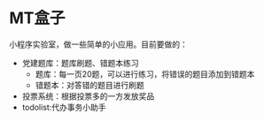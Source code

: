 # MT盒子

小程序实验室，做一些简单的小应用。目前要做的：

- 党建题库：题库刷题、错题本练习
   - 题库：每一页20题，可以进行练习，将错误的题目添加到错题本
   - 错题本：对答错的题目进行刷题
- 投票系统：根据投票多的一方发放奖品
- todolist:代办事务小助手
